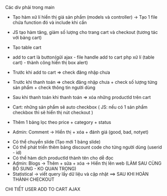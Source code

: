 <!-- ---------------------------------------- -->
Các div phải trong main
<!-- ---------------------------------------- -->

- Tạo hàm xử lí hiển thị giá sản phẩm (models và controller) -> Tạo 1 file chứa function đó và include khi cần
- JS tạo hàm tăng, giảm số lượng cho trang cart và checkout (tương tác với bảng cart)
- Tạo table cart
- add to cart là button(gửi ajax - file handle add to cart php xử lí (table cart) - thành công hiển thị box alert)
- Trước khi add to cart => check đăng nhập chưa
- Trước khi thanh toán => check đăng nhập chưa + check số lượng từng sản phẩm + check thông tin người dùng
- Sau khi thanh toán khi thanh toán => xóa những productId trên cart 
- Cart: những sản phẩm sẽ auto checkbox ( JS: nếu có 1 sản phẩm checkbox thì sẽ hiển thị nút checkout )

- Thêm 1 bảng lọc theo price + category + status

- Admin: Comment -> Hiển thị + xóa + đánh giá (good, bad, notyet)


<!-- ------------------------------ SAU CÙNG ------------------------------- -->
- Có thể chuyển slide (Tạo mới 1 bảng slide)
- Có thể phát triển thêm bảng discount code cho từng người dùng (userid - id)
- Có thể hàm dịch productId thành tên cho dễ đọc
- Admin: Blogs -> Thêm + sửa + xóa -> Hiển thị lên web (LÀM SAU CÙNG BỔ SUNG - KO QUAN TRỌNG)
- Statistical -> viết query lấy dữ liệu và cập nhật ==> SAU KHI HOÀN THÀNH CHECKOUT
<!-- ------------------------------ SAU CÙNG ------------------------------- -->

CHI TIẾT USER 
ADD TO CART AJAX